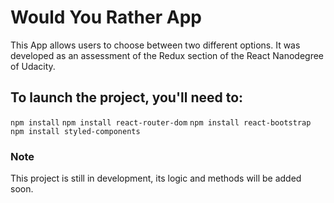 # Would You Rather App

This App allows users to choose between two different options. It was developed as an assessment of the Redux section of the React Nanodegree of Udacity.

## To launch the project, you'll need to:
  `npm install`
  `npm install react-router-dom`
  `npm install react-bootstrap`
  `npm install styled-components`
  
### Note
   This project is still in development, its logic and methods will be added soon.
